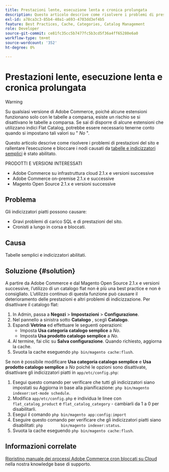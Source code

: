 ```yaml
---
title: Prestazioni lente, esecuzione lenta e cronica prolungata
description: Questo articolo descrive come risolvere i problemi di prestazioni del sito e rallentare l’esecuzione e il blocco di nodi causati dall’attivazione di tabelle a nastro e indicizzatori.
exl-id: a78ca3c3-85b4-40a1-a693-4703dd3ef4b5
feature: Best Practices, Cache, Categories, Catalog Management
role: Developer
source-git-commit: ce81fc35cc5b7477fc5b3cd5f36a4ff65280e6a0
workflow-type: tm+mt
source-wordcount: '352'
ht-degree: 0%

---
```


# Prestazioni lente, esecuzione lenta e cronica prolungata

>[!WARNING]
>
>Su qualsiasi versione di Adobe Commerce, poiché alcune estensioni funzionano solo con le tabelle a comparsa, esiste un rischio se si disattivano le tabelle a comparsa. Se sai di disporre di alcune estensioni che utilizzano indici Flat Catalog, potrebbe essere necessario tenerne conto quando si impostano tali valori su &quot; *No* &quot;.

Questo articolo descrive come risolvere i problemi di prestazioni del sito e rallentare l’esecuzione e bloccare i nodi causati da [tabelle e indicizzatori semplici](https://docs.magento.com/m2/ce/user_guide/catalog/catalog-flat.html) è stato abilitato.

PRODOTTI E VERSIONI INTERESSATI

* Adobe Commerce su infrastruttura cloud 2.1.x e versioni successive
* Adobe Commerce on-premise 2.1.x e successive
* Magento Open Source 2.1.x e versioni successive

## Problema

Gli indicizzatori piatti possono causare:

* Gravi problemi di carico SQL e di prestazioni del sito.
* Cronisti a lungo in corsa e bloccati.

## Causa

Tabelle semplici e indicizzatori abilitati.

## Soluzione {#solution}

A partire da Adobe Commerce e dal Magento Open Source 2.1.x e versioni successive, l’utilizzo di un catalogo flat non è più una best practice e non è consigliato. L’utilizzo continuo di questa funzione può causare il deterioramento delle prestazioni e altri problemi di indicizzazione. Per disattivare il catalogo flat:

1. In Admin, passa a **Negozi** > **Impostazioni** > **Configurazione**.
1. Nel pannello a sinistra sotto **Catalogo** , scegli **Catalogo**.
1. Espandi **Vetrina** ed effettuare le seguenti operazioni:
   * Imposta **Usa categoria catalogo semplice** a *No*.
   * Imposta **Usa prodotto catalogo semplice** a *No*.
1. Al termine, fai clic su **Salva configurazione**. Quando richiesto, aggiorna la cache.
1. Svuota la cache eseguendo `php bin/magento cache:flush`.

Se non è possibile modificare **Usa categoria catalogo semplice** e **Usa prodotto catalogo semplice** a *No* poiché le opzioni sono disattivate, disattivare gli indicizzatori piatti in `app/etc/config.php`:

1. Esegui questo comando per verificare che tutti gli indicizzatori siano impostati su Aggiorna in base alla pianificazione: `php bin/magento indexer:set-mode schedule`.
1. Modifica `app/etc/config.php` e individua le linee con `flat_catalog_product` e `flat_catalog_category` - cambiarli da 1 a 0 per disabilitarli.
1. Esegui il comando `php bin/magento app:config:import`
1. Eseguire questo comando per verificare che gli indicizzatori piatti siano disabilitati: `php        bin/magento indexer:status`.
1. Svuota la cache eseguendo `php bin/magento cache:flush`.

## Informazioni correlate

[Ripristino manuale dei processi Adobe Commerce cron bloccati su Cloud](/help/how-to/general/reset-stuck-magento-cron-jobs-manually-on-cloud.md) nella nostra knowledge base di supporto.
